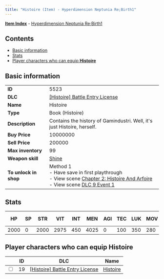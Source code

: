 ```yaml
---
title: "Histoire (Item) - Hyperdimension Neptunia Re;Birth1"
---
```


[**Item Index**](/neptunia/rb1/item/index.html) - [Hyperdimension Neptunia Re;Birth1](/neptunia/rb1)

## Contents

- [Basic information](#basic-information)
- [Stats](#stats)
- [Player characters who can equip **Histoire**](#player-characters-who-can-equip-histoire)

## Basic information

|   |   |
| -- | -- |
| **ID** | 5523 |
| **DLC** | [[Histoire] Battle Entry License](/neptunia/rb1/dlc/9-histoire.html) |
| **Name** | Histoire |
| **Type** | Book (Histoire) |
| **Description** | Contains the history of Gamindustri. Well, it's just Histoire, herself. |
| **Buy Price** | 10000000 |
| **Sell Price** | 200000 |
| **Max inventory** | 99 |
| **Weapon skill** | [Shine](/neptunia/rb1/skill/9-3001-shine.html) |
| **To unlock in shop** | Method 1<br />- Have save in first playthrough<br />- View scene [Chapter 2: Histoire And Arfoire](/neptunia/rb1/scene/1-201-chapter-2-histoire-and-arfoire.html)<br />- View scene [DLC 9 Event 1](/neptunia/rb1/scene/9-5030-dlc-9-event-1.html) |

## Stats

| HP | SP | STR | VIT | INT | MEN | AGI | TEC | LUK | MOV | Fire res. | Ice res. | Wind res. | Lightning res. |
| -- | -- | --- | --- | --- | --- | --- | --- | --- | --- | --------- | -------- | --------- | -------------- |
| 2000 | 0 | 2000 | 2975 | 450 | 4025 | 0 | 100 | 350 | 280 | 0 | 0 | 0 | 0 |

## Player characters who can equip **Histoire**

|    | ID | DLC | Name |
| -- | -- | --- | ---- |
| <input type="checkbox" id="rb1-player-9-19" class="trackbox" /> | 19 | [[Histoire] Battle Entry License](/neptunia/rb1/dlc/9-histoire.html) | [Histoire](/neptunia/rb1/player/9-19-histoire.html) |
